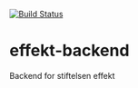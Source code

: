 [![Build Status](https://travis-ci.com/fellmirr/effekt-backend.svg?token=s1qLcbzPb7xPzHqKnyfS&branch=master)](https://travis-ci.com/fellmirr/effekt-backend)

# effekt-backend
Backend for stiftelsen effekt
